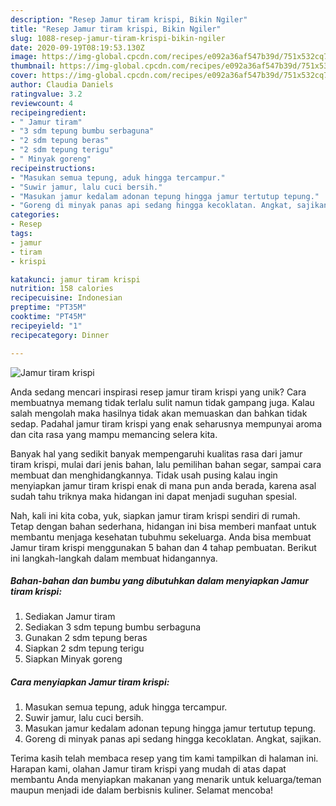 ```yaml
---
description: "Resep Jamur tiram krispi, Bikin Ngiler"
title: "Resep Jamur tiram krispi, Bikin Ngiler"
slug: 1088-resep-jamur-tiram-krispi-bikin-ngiler
date: 2020-09-19T08:19:53.130Z
image: https://img-global.cpcdn.com/recipes/e092a36af547b39d/751x532cq70/jamur-tiram-krispi-foto-resep-utama.jpg
thumbnail: https://img-global.cpcdn.com/recipes/e092a36af547b39d/751x532cq70/jamur-tiram-krispi-foto-resep-utama.jpg
cover: https://img-global.cpcdn.com/recipes/e092a36af547b39d/751x532cq70/jamur-tiram-krispi-foto-resep-utama.jpg
author: Claudia Daniels
ratingvalue: 3.2
reviewcount: 4
recipeingredient:
- " Jamur tiram"
- "3 sdm tepung bumbu serbaguna"
- "2 sdm tepung beras"
- "2 sdm tepung terigu"
- " Minyak goreng"
recipeinstructions:
- "Masukan semua tepung, aduk hingga tercampur."
- "Suwir jamur, lalu cuci bersih."
- "Masukan jamur kedalam adonan tepung hingga jamur tertutup tepung."
- "Goreng di minyak panas api sedang hingga kecoklatan. Angkat, sajikan."
categories:
- Resep
tags:
- jamur
- tiram
- krispi

katakunci: jamur tiram krispi 
nutrition: 158 calories
recipecuisine: Indonesian
preptime: "PT35M"
cooktime: "PT45M"
recipeyield: "1"
recipecategory: Dinner

---
```



![Jamur tiram krispi](https://img-global.cpcdn.com/recipes/e092a36af547b39d/751x532cq70/jamur-tiram-krispi-foto-resep-utama.jpg)

Anda sedang mencari inspirasi resep jamur tiram krispi yang unik? Cara membuatnya memang tidak terlalu sulit namun tidak gampang juga. Kalau salah mengolah maka hasilnya tidak akan memuaskan dan bahkan tidak sedap. Padahal jamur tiram krispi yang enak seharusnya mempunyai aroma dan cita rasa yang mampu memancing selera kita.

Banyak hal yang sedikit banyak mempengaruhi kualitas rasa dari jamur tiram krispi, mulai dari jenis bahan, lalu pemilihan bahan segar, sampai cara membuat dan menghidangkannya. Tidak usah pusing kalau ingin menyiapkan jamur tiram krispi enak di mana pun anda berada, karena asal sudah tahu triknya maka hidangan ini dapat menjadi suguhan spesial.




Nah, kali ini kita coba, yuk, siapkan jamur tiram krispi sendiri di rumah. Tetap dengan bahan sederhana, hidangan ini bisa memberi manfaat untuk membantu menjaga kesehatan tubuhmu sekeluarga. Anda bisa membuat Jamur tiram krispi menggunakan 5 bahan dan 4 tahap pembuatan. Berikut ini langkah-langkah dalam membuat hidangannya.

<!--inarticleads1-->

##### Bahan-bahan dan bumbu yang dibutuhkan dalam menyiapkan Jamur tiram krispi:

1. Sediakan  Jamur tiram
1. Sediakan 3 sdm tepung bumbu serbaguna
1. Gunakan 2 sdm tepung beras
1. Siapkan 2 sdm tepung terigu
1. Siapkan  Minyak goreng




<!--inarticleads2-->

##### Cara menyiapkan Jamur tiram krispi:

1. Masukan semua tepung, aduk hingga tercampur.
1. Suwir jamur, lalu cuci bersih.
1. Masukan jamur kedalam adonan tepung hingga jamur tertutup tepung.
1. Goreng di minyak panas api sedang hingga kecoklatan. Angkat, sajikan.




Terima kasih telah membaca resep yang tim kami tampilkan di halaman ini. Harapan kami, olahan Jamur tiram krispi yang mudah di atas dapat membantu Anda menyiapkan makanan yang menarik untuk keluarga/teman maupun menjadi ide dalam berbisnis kuliner. Selamat mencoba!
